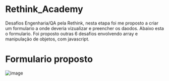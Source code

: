 # Rethink_Academy
Desafios Engenharia/QA pela Rethink, nesta etapa foi me proposto a criar um formulario a onde deveria vizualizar e preencher os daodos. Abaixo esta o formulario. Foi proposto outras 6 desafios envolvendo array e manipulação de objetos, com javascript.

# Formulario proposto 
![image](https://user-images.githubusercontent.com/62392872/202042857-172a22c4-c678-44e7-852c-b78783d5084b.png)
